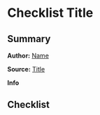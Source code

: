 # Checklist Title

## Summary

**Author:**
[Name](Link)

**Source:**
[Title](Link)

**Info**

## Checklist
